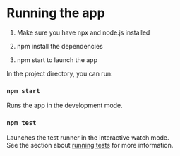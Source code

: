 # Running the app

1. Make sure you have npx and node.js installed

2. npm install the dependencies

3. npm start to launch the app

In the project directory, you can run:

### `npm start`

Runs the app in the development mode.

### `npm test`

Launches the test runner in the interactive watch mode.\
See the section about [running tests](https://facebook.github.io/create-react-app/docs/running-tests) for more information.



